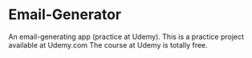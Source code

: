 # Email-Generator
An email-generating app (practice at Udemy).
This is a practice project available at Udemy.com
The course at Udemy is totally free. 

